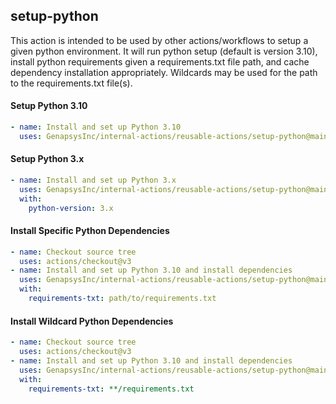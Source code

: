 ## setup-python

This action is intended to be used by other actions/workflows to setup a given python environment. It will run python setup (default is version 3.10), install python requirements given a requirements.txt file path, and cache dependency installation appropriately. Wildcards may be used for the path to the requirements.txt file(s).


#### Setup Python 3.10

```yaml
- name: Install and set up Python 3.10
  uses: GenapsysInc/internal-actions/reusable-actions/setup-python@main
```

#### Setup Python 3.x

```yaml
- name: Install and set up Python 3.x
  uses: GenapsysInc/internal-actions/reusable-actions/setup-python@main
  with:
    python-version: 3.x
```

#### Install Specific Python Dependencies

```yaml
- name: Checkout source tree
  uses: actions/checkout@v3
- name: Install and set up Python 3.10 and install dependencies
  uses: GenapsysInc/internal-actions/reusable-actions/setup-python@main
  with:
    requirements-txt: path/to/requirements.txt
```

#### Install Wildcard Python Dependencies

```yaml
- name: Checkout source tree
  uses: actions/checkout@v3
- name: Install and set up Python 3.10 and install dependencies
  uses: GenapsysInc/internal-actions/reusable-actions/setup-python@main
  with:
    requirements-txt: **/requirements.txt
```
